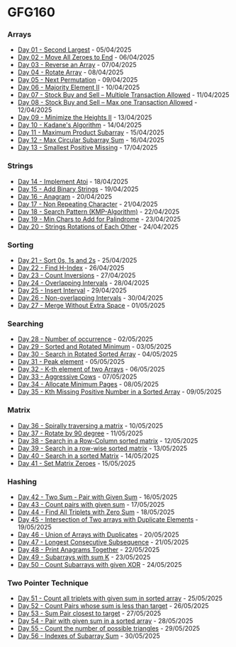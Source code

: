 # GFG160

### Arrays

- [Day 01 - Second Largest](Arrays/Day1/) - 05/04/2025
- [Day 02 - Move All Zeroes to End](Arrays/Day2/) - 06/04/2025
- [Day 03 - Reverse an Array](Arrays/Day3/) - 07/04/2025
- [Day 04 - Rotate Array](Arrays/Day4/) - 08/04/2025
- [Day 05 - Next Permutation](Arrays/Day5/) - 09/04/2025
- [Day 06 - Majority Element II](Arrays/Day6/) - 10/04/2025
- [Day 07 - Stock Buy and Sell – Multiple Transaction Allowed](Arrays/Day7/) - 11/04/2025
- [Day 08 - Stock Buy and Sell – Max one Transaction Allowed](Arrays/Day8/) - 12/04/2025
- [Day 09 - Minimize the Heights II](Arrays/Day9/) - 13/04/2025
- [Day 10 - Kadane's Algorithm](Arrays/Day10/) - 14/04/2025
- [Day 11 - Maximum Product Subarray](Arrays/Day11/) - 15/04/2025
- [Day 12 - Max Circular Subarray Sum](Arrays/Day12/) - 16/04/2025
- [Day 13 - Smallest Positive Missing](Arrays/Day13/) - 17/04/2025

### Strings

- [Day 14 - Implement Atoi](Strings/Day14/) - 18/04/2025
- [Day 15 - Add Binary Strings](Strings/Day15/) - 19/04/2025
- [Day 16 - Anagram](Strings/Day16/) - 20/04/2025
- [Day 17 - Non Repeating Character](Strings/Day17/) - 21/04/2025
- [Day 18 - Search Pattern (KMP-Algorithm)](Strings/Day18/) - 22/04/2025
- [Day 19 - Min Chars to Add for Palindrome](Strings/Day19/) - 23/04/2025
- [Day 20 - Strings Rotations of Each Other](Strings/Day20/) - 24/04/2025

### Sorting

- [Day 21 - Sort 0s, 1s and 2s](Sorting/Day21/) - 25/04/2025
- [Day 22 - Find H-Index](Sorting/Day22/) - 26/04/2025
- [Day 23 - Count Inversions](Sorting/Day23/) - 27/04/2025
- [Day 24 - Overlapping Intervals](Sorting/Day24/) - 28/04/2025
- [Day 25 - Insert Interval](Sorting/Day25/) - 29/04/2025
- [Day 26 - Non-overlapping Intervals](Sorting/Day26/) - 30/04/2025
- [Day 27 - Merge Without Extra Space](Sorting/Day27/) - 01/05/2025

### Searching

- [Day 28 - Number of occurrence](Searching/Day28/) - 02/05/2025
- [Day 29 - Sorted and Rotated Minimum](Searching/Day29/) - 03/05/2025
- [Day 30 - Search in Rotated Sorted Array](Searching/Day30/) - 04/05/2025
- [Day 31 - Peak element](Searching/Day31/) - 05/05/2025
- [Day 32 - K-th element of two Arrays](Searching/Day32/) - 06/05/2025
- [Day 33 - Aggressive Cows](Searching/Day33/) - 07/05/2025
- [Day 34 - Allocate Minimum Pages](Searching/Day34/) - 08/05/2025
- [Day 35 - Kth Missing Positive Number in a Sorted Array](Searching/Day35/) - 09/05/2025

### Matrix

- [Day 36 - Spirally traversing a matrix](Matrix/Day36/) - 10/05/2025
- [Day 37 - Rotate by 90 degree](Matrix/Day37/) - 11/05/2025
- [Day 38 - Search in a Row-Column sorted matrix](Matrix/Day38/) - 12/05/2025
- [Day 39 - Search in a row-wise sorted matrix](Matrix/Day39/) - 13/05/2025
- [Day 40 - Search in a sorted Matrix](Matrix/Day40/) - 14/05/2025
- [Day 41 - Set Matrix Zeroes](Matrix/Day41/) - 15/05/2025

### Hashing

- [Day 42 - Two Sum - Pair with Given Sum](Hashing/Day42/) - 16/05/2025
- [Day 43 - Count pairs with given sum](Hashing/Day43/) - 17/05/2025
- [Day 44 - Find All Triplets with Zero Sum](Hashing/Day44/) - 18/05/2025
- [Day 45 - Intersection of Two arrays with Duplicate Elements](Hashing/Day45/) - 19/05/2025
- [Day 46 - Union of Arrays with Duplicates](Hashing/Day46/) - 20/05/2025
- [Day 47 - Longest Consecutive Subsequence](Hashing/Day47/) - 21/05/2025
- [Day 48 - Print Anagrams Together](Hashing/Day48/) - 22/05/2025
- [Day 49 - Subarrays with sum K](Hashing/Day49/) - 23/05/2025
- [Day 50 - Count Subarrays with given XOR](Hashing/Day50/) - 24/05/2025

### Two Pointer Technique

- [Day 51 - Count all triplets with given sum in sorted array](Two-Pointer-Technique/Day51/) - 25/05/2025
- [Day 52 - Count Pairs whose sum is less than target](Two-Pointer-Technique/Day52/) - 26/05/2025
- [Day 53 - Sum Pair closest to target](Two-Pointer-Technique/Day53/) - 27/05/2025
- [Day 54 - Pair with given sum in a sorted array](Two-Pointer-Technique/Day54/) - 28/05/2025
- [Day 55 - Count the number of possible triangles](Two-Pointer-Technique/Day55/) - 29/05/2025
- [Day 56 - Indexes of Subarray Sum](Two-Pointer-Technique/Day56/) - 30/05/2025
